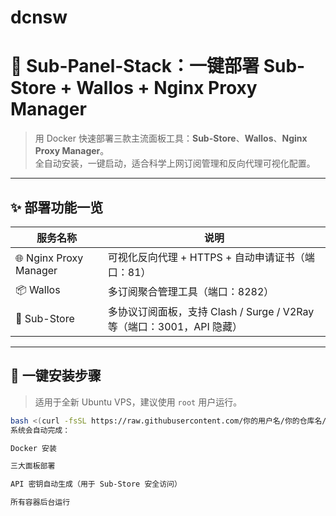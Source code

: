 # dcnsw
# 🐳 Sub-Panel-Stack：一键部署 Sub-Store + Wallos + Nginx Proxy Manager

> 用 Docker 快速部署三款主流面板工具：**Sub-Store**、**Wallos**、**Nginx Proxy Manager**。  
> 全自动安装，一键启动，适合科学上网订阅管理和反向代理可视化配置。

---

## ✨ 部署功能一览

| 服务名称               | 说明                                                                 |
|------------------------|----------------------------------------------------------------------|
| 🌐 Nginx Proxy Manager | 可视化反向代理 + HTTPS + 自动申请证书（端口：81）                     |
| 📦 Wallos              | 多订阅聚合管理工具（端口：8282）                                     |
| 📡 Sub-Store           | 多协议订阅面板，支持 Clash / Surge / V2Ray 等（端口：3001，API 隐藏） |

---

## 🚀 一键安装步骤

> 适用于全新 Ubuntu VPS，建议使用 `root` 用户运行。

```bash
bash <(curl -fsSL https://raw.githubusercontent.com/你的用户名/你的仓库名/main/install-all.sh)
系统会自动完成：

Docker 安装

三大面板部署

API 密钥自动生成（用于 Sub-Store 安全访问）

所有容器后台运行
